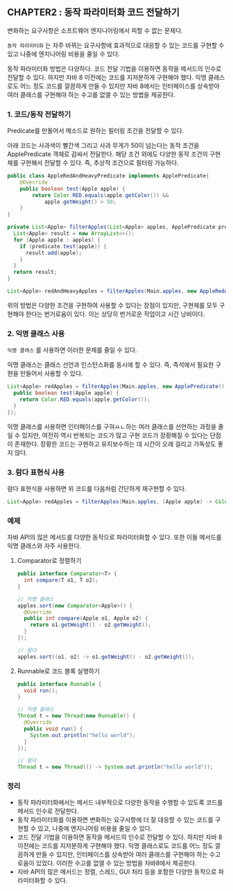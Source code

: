 ## CHAPTER2 : 동작 파라미터화 코드 전달하기

변화하는 요구사항은 소프트웨어 엔지니어링에서 피할 수 없는 문제다. 

`동작 파라미터화` 는 자주 바뀌는 요구사항에 효과적으로 대응할 수 있는 코드를 구현할 수 있고 나중에 엔지니어링 비용을 줄일 수 있다. 

동작 파라미터화 방법은 다양하다. 코드 전달 기법을 이용하면 동작을 메서드의 인수로 전달할 수 있다. 하지만 자바 8 이전에는 코드를 지저분하게 구현해야 했다. 익명 클래스로도 어느 정도 코드를 깔끔하게 만들 수 있지만 자바 8에서는 인터페이스를 상속받아 여러 클래스를 구현해야 하는 수고를 없앨 수 있는 방법을 제공한다.

### 1. 코드/동작 전달하기

Predicate를 만들어서 메소드로 원하는 필터링 조건을 전달할 수 있다. 

아래 코드는 사과색이 빨간색 그리고 사과 무게가 50이 넘는다는 동작 조건을 ApplePredicate 객체로 감싸서 전달한다. 해당 조건 외에도 다양한 동작 조건의 구현체를 구현해서 전달할 수 있다. 즉, 추상적 조건으로 필터링 가능하다.

```java
public class AppleRedAndHeavyPredicate implements ApplePredicate{
	@Override
	public boolean test(Apple apple) {
		return Color.RED.equals(apple.getColor()) &&
			apple.getWeight() > 50;
	}
}
```

```java
private List<Apple> filterApples(List<Apple> apples, ApplePredicate predicate) {
  List<Apple> result = new ArrayList<>();
  for (Apple apple : apples) {
    if (predicate.test(apple)) {
      result.add(apple);
    }
  }
  return result;
}
```

```java
List<Apple> redAndHeavyApples = filterApples(Main.apples, new AppleRedAndHeavyPredicate());
```

위의 방법은 다양한 조건을 구현하여 사용할 수 있다는 장점이 있지만, 구현체를 모두 구현해야 한다는 번거로움이 있다. 이는 상당히 번거로운 작업이고 시간 낭비이다.

### 2. 익명 클래스 사용

 `익명 클래스` 를 사용하면 이러한 문제를 줄일 수 있다.

익명 클래스는 클래스 선언과 인스턴스화를 동시에 할 수 있다. 즉, 즉석에서 필요한 구현을 만들어서 사용할 수 있다.

```java
List<Apple> redApples = filterApples(Main.apples, new ApplePredicate() {
  public boolean test(Apple apple) {
    return Color.RED.equals(apple.getColor());
  }
});
```

익명 클래스를 사용하면 인터페이스를 구혀ㅛㄴ하는 여러 클래스를 선언하는 과정을 줄일 수 있지만, 여전히 역시 반복되는 코드가 많고 구현 코드가 장황해질 수 있다는 단점이 존재한다. 장황한 코드는 구현하고 유지보수하는 데 시간이 오래 걸리고 가독성도 좋지 않다. 

### 3. 람다 표현식 사용

람다 표현식을 사용하면 위 코드를 다음처럼 간단하게 재구현할 수 있다.

```java
List<Apple> redApples = filterApples(Main.apples, (Apple apple) -> Color.RED.equals(apple.getColor()));
```



### 예제

자바 API의 많은 메서드를 다양한 동작으로 파라미터화할 수 있다. 또한 이들 메서드를 익명 클래스와 자주 사용한다.

1. Comparator로 정렬하기

   ```java
   public interface Comparator<T> {
     int compare(T o1, T o2);
   }
   ```

   ```java
   // 익명 클래스
   apples.sort(new Comparator<Apple>() {
     @Override
     public int compare(Apple o1, Apple o2) {
       return o1.getWeight() - o2.getWeight();
     }
   });
   
   // 람다
   apples.sort((o1, o2) -> o1.getWeight() - o2.getWeight());
   ```

2. Runnable로 코드 블록 실행하기

   ```java
   public interface Runnable {
     void run();
   }
   ```

   ```java
   // 익명 클래스
   Thread t = new Thread(new Runnable() {
     @Override
     public void run() {
       System.out.println("hello world");
     }
   });
   
   // 람다
   Thread t = new Thread(() -> System.out.println("hello world"));
   ```



### 정리

- 동작 파라미터화에서는 메서드 내부적으로 다양한 동작을 수행할 수 있도록 코드를 메서드 인수로 전달한다.
- 동작 파라미터화를 이용하면 변화하는 요구사항에 더 잘 대응할 수 있는 코드를 구현할 수 있고, 나중에 엔지니어링 비용을 줄일 수 있다.
- 코드 전달 기법을 이용하면 동작을 메서드의 인수로 전달할 수 있다. 하지만 자바 8 이전에는 코드를 지저분하게 구현해야 했다. 익명 클래스로도 코드를 어느 정도 깔끔하게 만들 수 있지만, 인터페이스를 상속받아 여러 클래스를 구현해야 하는 수고로움이 있었다. 이러한 수고를 없앨 수 있는 방법을 자바8에서 제공한다.
- 자바 API의 많은 메서드는 정렬, 스레드, GUI 처리 등을 포함한 다양한 동작으로 파라미터화할 수 있다.